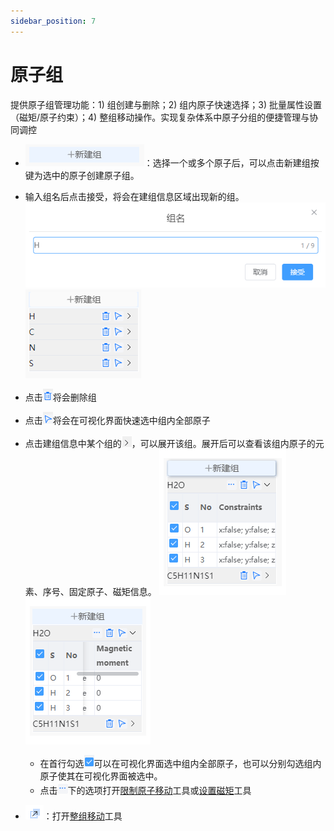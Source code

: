 ```yaml
---
sidebar_position: 7
---
```


# 原子组

提供原子组管理功能：1) 组创建与删除；2) 组内原子快速选择；3) 批量属性设置（磁矩/原子约束）；4) 整组移动操作。实现复杂体系中原子分组的便捷管理与协同调控

- ![addgroup](./nested/qstudio_addgroup.png)：选择一个或多个原子后，可以点击新建组按键为选中的原子创建原子组。

- 输入组名后点击接受，将会在建组信息区域出现新的组。
![addgroup](./nested/qstudio_addgroup2.png)
![addgroup](./nested/qstudio_addgroup3.png)

- 点击![addgroup](./nested/qstudio_addgroup7.png)将会删除组
- 点击![addgroup](./nested/qstudio_addgroup8.png)将会在可视化界面快速选中组内全部原子

- 点击建组信息中某个组的![addgroup](./nested/qstudio_addgroup9.png)，可以展开该组。展开后可以查看该组内原子的元素、序号、固定原子、磁矩信息。
![addgroup](./nested/qstudio_addgroup4.png)![addgroup](./nested/qstudio_addgroup5.png)
  - 在首行勾选![addgroup](./nested/qstudio_addgroup10.png)可以在可视化界面选中组内全部原子，也可以分别勾选组内原子使其在可视化界面被选中。
  - 点击![addgroup](./nested/qstudio_addgroup6.png)下的选项打开[限制原子移动](./%E5%B7%A5%E5%85%B7/qstudio_manual_settings_fixatom.md)工具或[设置磁矩](./%E5%B7%A5%E5%85%B7/qstudio_manual_settings_magmom.md)工具

- ![快捷菜单](./nested/qstudio_structtools_movegroup.png)：打开[整组移动](./%E5%B7%A5%E5%85%B7/qstudio_manual_movegroup.md)工具

